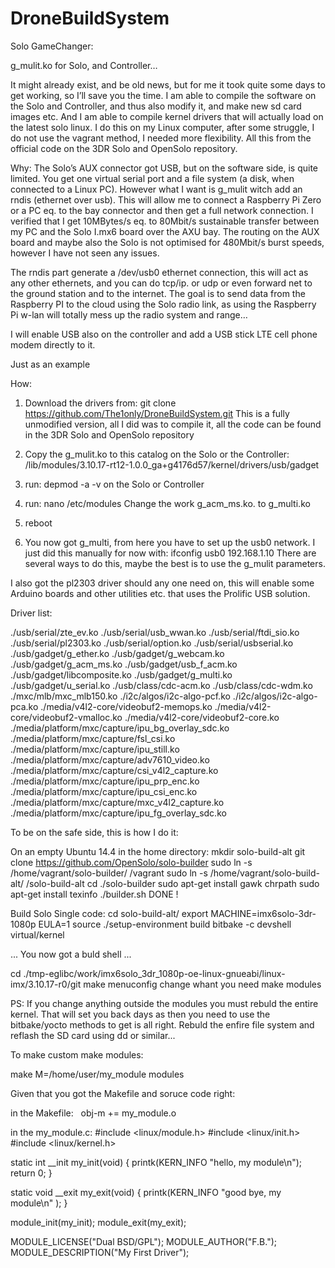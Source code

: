 # DroneBuildSystem
Solo GameChanger:

g_mulit.ko for Solo, and Controller…

It might already exist, and be old news, but for me it took quite some days to get working, so I’ll save you the time.
I am able to compile the software on the Solo and Controller, and thus also modify it, and make new sd card images etc. 
And I am able to compile kernel drivers that will actually load on the latest solo linux.
I do this on my Linux computer, after some struggle, I do not use the vagrant method, I needed more flexibility.
All this from the official code on the 3DR Solo and OpenSolo repository.

Why:
The Solo’s AUX connector got USB, but on the software side, is quite limited. 
You get one virtual serial port and a file system (a disk, when connected to a Linux PC).
However what I want is g_mulit witch add an rndis (ethernet over usb). 
This will allow me to connect a Raspberry Pi Zero or a PC eq. to the bay connector and then get a full network connection.
I verified that I get 10MBytes/s eq. to  80Mbit/s sustainable transfer between my PC and the Solo I.mx6 board over the AXU bay.
The routing on the AUX board and maybe also the Solo is not optimised for 480Mbit/s burst speeds, however I have not seen any issues.

The rndis part generate a /dev/usb0 ethernet connection, this will act as any other ethernets, and you can do tcp/ip. 
or udp or even forward net to the ground station and to the internet.
The goal is to send data from the Raspberry PI to the cloud using the Solo radio link, 
as using the Raspberry Pi w-lan will totally mess up the radio system and range… 

I will enable USB also on the controller and add a USB stick LTE cell phone modem directly to it. 

Just as an example


How:

1) Download the drivers from:
	git clone https://github.com/The1only/DroneBuildSystem.git
	This is a fully unmodified version, all I did was to compile it, all the code can be found in the 3DR Solo and OpenSolo repository 

2) Copy the g_mulit.ko to this catalog on the Solo or the Controller:
       /lib/modules/3.10.17-rt12-1.0.0_ga+g4176d57/kernel/drivers/usb/gadget

3) run:  depmod -a -v
	on the Solo or Controller

4) run:  nano /etc/modules
        Change the work g_acm_ms.ko.  to g_multi.ko

5) reboot

6) You now got g_multi, from here you have to set up the usb0 network.
   	I just did this manually for now with: ifconfig usb0 192.168.1.10
	There are several ways to do this, maybe the best is to use the g_mulit parameters.


I also got the pl2303 driver should any one need on, this will enable some Arduino boards and other utilities etc. that uses the Prolific USB solution.

Driver list:

./usb/serial/zte_ev.ko
./usb/serial/usb_wwan.ko
./usb/serial/ftdi_sio.ko
./usb/serial/pl2303.ko
./usb/serial/option.ko
./usb/serial/usbserial.ko
./usb/gadget/g_ether.ko
./usb/gadget/g_webcam.ko
./usb/gadget/g_acm_ms.ko
./usb/gadget/usb_f_acm.ko
./usb/gadget/libcomposite.ko
./usb/gadget/g_multi.ko
./usb/gadget/u_serial.ko
./usb/class/cdc-acm.ko
./usb/class/cdc-wdm.ko
./mxc/mlb/mxc_mlb150.ko
./i2c/algos/i2c-algo-pcf.ko
./i2c/algos/i2c-algo-pca.ko
./media/v4l2-core/videobuf2-memops.ko
./media/v4l2-core/videobuf2-vmalloc.ko
./media/v4l2-core/videobuf2-core.ko
./media/platform/mxc/capture/ipu_bg_overlay_sdc.ko
./media/platform/mxc/capture/fsl_csi.ko
./media/platform/mxc/capture/ipu_still.ko
./media/platform/mxc/capture/adv7610_video.ko
./media/platform/mxc/capture/csi_v4l2_capture.ko
./media/platform/mxc/capture/ipu_prp_enc.ko
./media/platform/mxc/capture/ipu_csi_enc.ko
./media/platform/mxc/capture/mxc_v4l2_capture.ko
./media/platform/mxc/capture/ipu_fg_overlay_sdc.ko


To be on the safe side, this is how I do it:


On an empty Ubuntu 14.4 in the home directory:
mkdir solo-build-alt
git clone https://github.com/OpenSolo/solo-builder
sudo ln -s /home/vagrant/solo-builder/ /vagrant
sudo ln -s /home/vagrant/solo-build-alt/ /solo-build-alt
cd ./solo-builder
sudo apt-get install gawk chrpath
sudo apt-get install texinfo
./builder.sh 
DONE !

Build Solo Single code:
cd solo-build-alt/
export MACHINE=imx6solo-3dr-1080p
EULA=1 source ./setup-environment build
bitbake -c devshell virtual/kernel

... You now got a buld shell ...

cd ./tmp-eglibc/work/imx6solo_3dr_1080p-oe-linux-gnueabi/linux-imx/3.10.17-r0/git
make menuconfig 
    change whant you need
make modules

PS: If you change anything outside the modules you must rebuld the entire kernel.
That will set you back days as then you need to use the bitbake/yocto methods to get is all right.
Rebuld the enfire file system and reflash the SD card using dd or similar...

To make custom make modules:

make M=/home/user/my_module modules

Given that you got the Makefile and soruce code right:

in the Makefile:  
obj-m += my_module.o

in the my_module.c:
#include <linux/module.h>
#include <linux/init.h>
#include <linux/kernel.h>

static int __init my_init(void)
{
    printk(KERN_INFO "hello, my module\n");
    return 0;
}

static void __exit my_exit(void)
{
    printk(KERN_INFO "good bye, my module\n" );
}

module_init(my_init);
module_exit(my_exit);

MODULE_LICENSE("Dual BSD/GPL");
MODULE_AUTHOR("F.B.");
MODULE_DESCRIPTION("My First Driver");


